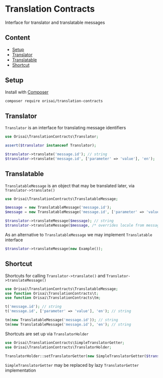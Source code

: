 # Translation Contracts

Interface for translator and translatable messages

## Content

- [Setup](#setup)
- [Translator](#translator)
- [Translatable](#translatable)
- [Shortcut](#shortcut)

## Setup

Install with [Composer](https://getcomposer.org)

```sh
composer require orisai/translation-contracts
```

## Translator

`Translator` is an interface for translating message identifiers

```php
use Orisai\TranslationContracts\Translator;

assert($translator instanceof Translator);

$translator->translate('message.id'); // string
$translator->translate('message.id', ['parameter' => 'value'], 'en');
```

## Translatable

`TranslatableMessage` is an object that may be translated later, via `Translator->translate()`

```php
use Orisai\TranslationContracts\TranslatableMessage;

$message = new TranslatableMessage('message.id');
$message = new TranslatableMessage('message.id', ['parameter' => 'value'], 'en');

$translator->translateMessage($message); // string
$translator->translateMessage($message, /* overrides locale from message */ 'en'); // string
```

As an alternative to `TranslatableMessage` we may implement `Translatable` interface

```php
$translator->translateMessage(new Example());
```

## Shortcut

Shortcuts for calling `Translator->translate()` and `Translator->translateMessage()`

```php
use Orisai\TranslationContracts\TranslatableMessage;
use function Orisai\TranslationContracts\t;
use function Orisai\TranslationContracts\tm;

t('message.id'); // string
t('message.id', ['parameter' => 'value'], 'en'); // string

tm(new TranslatableMessage('message.id')); // string
tm(new TranslatableMessage('message.id'), 'en'); // string
```

Shortcuts are set up via `TranslatorHolder`

```php
use Orisai\TranslationContracts\SimpleTranslatorGetter;
use Orisai\TranslationContracts\TranslatorHolder;

TranslatorHolder::setTranslatorGetter(new SimpleTranslatorGetter($translator));
```

`SimpleTranslatorGetter` may be replaced by lazy `TranslatorGetter` implementation

